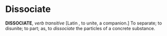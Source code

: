 # Dissociate

**DISSOCIATE**, _verb transitive_ \[Latin , to unite, a companion.\] To separate; to disunite; to part; as, to _dissociate_ the particles of a concrete substance.